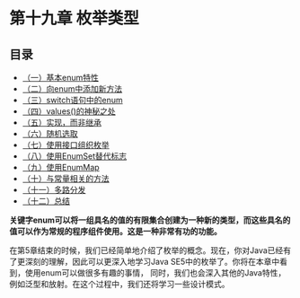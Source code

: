# 第十九章 枚举类型
## 目录
- [（一）基本enum特性](19.1_Basic_enum_features.md)
- [（二）向enum中添加新方法](19.2_Adding_methods_to_an_enum.md)
- [（三）switch语句中的enum](19.3_enums_in_switch_statements.md)
- [（四）values()的神秘之处](19.4_The_mystery_of_values（）.md)
- [（五）实现，而非继承](19.5_Implements,not_inherits.md)
- [（六）随机选取](19.6_Random_selection.md)
- [（七）使用接口组织枚举](19.7_Using_interfaces_for_organization.md)
- [（八）使用EnumSet替代标志](19.8_Using_EnumSet_instead_of_flags.md)
- [（九）使用EnumMap](19.9_Using_EnumMap.md)
- [（十）与常量相关的方法](19.10_Constant-specific_methods.md)
- [（十一）多路分发](19.11_Multiple_dispatching.md)
- [（十二）总结](19.12_Summary.md)


**关键字enum可以将一组具名的值的有限集合创建为一种新的类型，而这些具名的值可以作为常规的程序组件使用。这是一种非常有功的功能。**

在第5章结束的时候，我们已经简单地介绍了枚举的概念。现在，你对Java已经有了更深刻的理解，因此可以更深入地学习Java SE5中的枚举了。你将在本章中看到，使用enum可以做很多有趣的事情，
同时，我们也会深入其他的Java特性，例如泛型和放射。在这个过程中，我们还将学习一些设计模式。